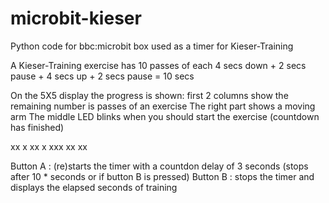 # microbit-kieser
Python code for bbc:microbit box used as a timer for Kieser-Training

A Kieser-Training exercise has 10 passes of each  4 secs down + 2 secs pause + 4 secs up + 2 secs pause = 10 secs 

On the 5X5 display the progress is shown:
first 2 columns show the remaining number is passes of an exercise
The right part shows a moving arm
The middle LED blinks when you should start the exercise (countdown has finished)

xx  x
xx x 
xxx
xx
xx

Button A : (re)starts the timer with a countdon delay of 3 seconds 
           (stops after 10 * seconds or if button B is pressed)
Button B : stops the timer and displays the elapsed seconds of training
